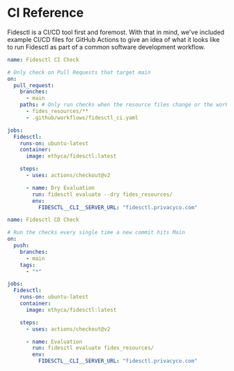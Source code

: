 # CI Reference

Fidesctl is a CI/CD tool first and foremost. With that in mind, we've included example CI/CD files for GitHub Actions to give an idea of what it looks like to run Fidesctl as part of a common software development workflow.

```yaml
name: Fidesctl CI Check

# Only check on Pull Requests that target main
on:
  pull_request:
    branches:
      - main
    paths: # Only run checks when the resource files change or the workflow file changes
      - fides_resources/**
      - .github/workflows/fidesctl_ci.yaml

jobs:
  Fidesctl:
    runs-on: ubuntu-latest
    container:
      image: ethyca/fidesctl:latest

    steps:
      - uses: actions/checkout@v2

      - name: Dry Evaluation
        run: fidesctl evaluate --dry fides_resources/
        env:
          FIDESCTL__CLI__SERVER_URL: "fidesctl.privacyco.com"
```

```yaml
name: Fidesctl CD Check

# Run the checks every single time a new commit hits Main
on:
  push:
    branches:
      - main
    tags:
      - "*"

jobs:
  Fidesctl:
    runs-on: ubuntu-latest
    container:
      image: ethyca/fidesctl:latest

    steps:
      - uses: actions/checkout@v2

      - name: Evaluation
        run: fidesctl evaluate fides_resources/
        env:
          FIDESCTL__CLI__SERVER_URL: "fidesctl.privacyco.com"
```
